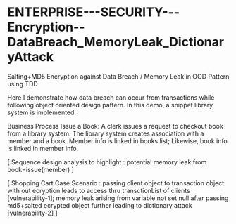 # ENTERPRISE---SECURITY---Encryption--DataBreach_MemoryLeak_DictionaryAttack
Salting+MD5 Encryption against Data Breach / Memory Leak in OOD Pattern using TDD

Here I demonstrate how data breach can occur from transactions while following object oriented design pattern.
In this demo, a snippet library system is implemented.

Business Process 
Issue a Book: A clerk issues a request to checkout book from a library system. The library system creates association 
with a member and a book. Member info is linked in books list; Likewise, book info is linked in member info. 


[ Sequence design analysis to highlight : potential memory leak from book=issue(member) ]

[ Shopping Cart Case Scenario : passing client object to transaction object with out ecryption leads to access thru transctionList of 
clients [vulnerability-1]; memory leak arising from variable not set null after passing md5+salted ecrypted object further leading to 
dictionary attack [vulnerability-2] ]  
